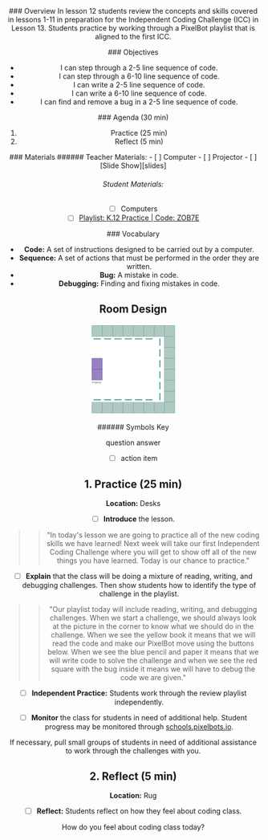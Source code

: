 <header class='header' title='Review' subtitle='Lesson K.12'/>

<notable>
<iconp src='/icons/activity.png'>### Overview</iconp>
In lesson 12 students review the concepts and skills covered in lessons 1-11 in preparation for the Independent Coding Challenge (ICC) in Lesson 13. Students practice by working through a PixelBot playlist that is aligned to the first ICC.

<iconp src='/icons/objectives.png'>### Objectives</iconp>
- I can step through a 2-5 line sequence of code.
- I can step through a 6-10 line sequence of code.
- I can write a 2-5 line sequence of code.
- I can write a 6-10 line sequence of code.
- I can find and remove a bug in a 2-5 line sequence of code.

<iconp src='/icons/agenda.png'>### Agenda (30 min)</iconp>

1. Practice (25 min)
1. Reflect (5 min)

<note>
<iconp src='/icons/materials.png'>### Materials</iconp>
###### Teacher Materials:
- [ ] Computer
- [ ] Projector
- [ ] [Slide Show][slides]

###### Student Materials:
- [ ] Computers
- [ ] [Playlist: K.12 Practice | Code: ZOB7E][playlist]

<iconp src='/icons/vocab.png'>### Vocabulary</iconp>
- **Code:** A set of instructions designed to be carried out by a computer.
- **Sequence:** A set of actions that must be performed in the order they are written.
- **Bug:** A mistake in code.
- **Debugging:** Finding and fixing mistakes in code.
</note>

<pagebreak/>

## Room Design

![room](/images/layout-online.png)

<note borderLeft='2px solid green' mt='2em'>
###### Symbols Key

<iconp ml='1.65em' type='question'>question</iconp>
<iconp ml='1.65em' type='answer'>answer</iconp>
- [ ] action item
</note>

<pagebreak/>

## 1. Practice (25 min)
**Location:** Desks

- [ ] **Introduce** the lesson.
>>"In today's lesson we are going to practice all of the new coding skills we have learned! Next week will take our first Independent Coding Challenge where you will get to show off all of the new things you have learned. Today is our chance to practice."

- [ ] **Explain** that the class will be doing a mixture of reading, writing, and debugging challenges. Then show students how to identify the type of challenge in the playlist.
>>"Our playlist today will include reading, writing, and debugging challenges. When we start a challenge, we should always look at the picture in the corner to know what we should do in the challenge. When we see the yellow book it means that we will read the code and make our PixelBot move using the buttons below. When we see the blue pencil and paper it means that we will write code to solve the challenge and when we see the red square with the bug inside it means we will have to debug the code we are given."

- [ ] **Independent Practice:** Students work through the review playlist independently.

- [ ] **Monitor** the class for students in need of additional help. Student progress may be monitored through [schools.pixelbots.io][pixelbots].

<note type='tip'>If necessary, pull small groups of students in need of additional assistance to work through the challenges with you.</note>

## 2. Reflect (5 min)
**Location:** Rug

- [ ] **Reflect:** Students reflect on how they feel about coding class.

<iconp type='question'>How do you feel about coding class today?</iconp>

</notable>

[slides]: https://drive.google.com/open?id=1S6bCTayBEOYMktr7V2qBmqXkQtYqxLKUW7F8ewTqtT4
[playlist]: http://www.pixelbots.io/ZOB7E
[pixelbots]: http://www.schools.pixelbots.io
